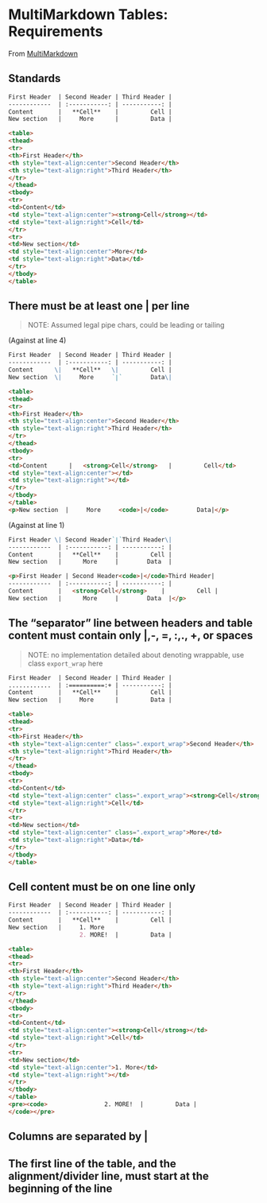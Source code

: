 # MultiMarkdown Tables: Requirements
From [MultiMarkdown](http://fletcher.github.io/MultiMarkdown-4/tables)

## Standards
```markdown
First Header  | Second Header | Third Header |
------------  | :-----------: | -----------: |
Content       |   **Cell**    |         Cell |
New section   |     More      |         Data |
```
```html
<table>
<thead>
<tr>
<th>First Header</th>
<th style="text-align:center">Second Header</th>
<th style="text-align:right">Third Header</th>
</tr>
</thead>
<tbody>
<tr>
<td>Content</td>
<td style="text-align:center"><strong>Cell</strong></td>
<td style="text-align:right">Cell</td>
</tr>
<tr>
<td>New section</td>
<td style="text-align:center">More</td>
<td style="text-align:right">Data</td>
</tr>
</tbody>
</table>
```

## There must be at least one | per line
> NOTE: Assumed legal pipe chars, could be leading or tailing

(Against at line 4)
```markdown
First Header  | Second Header | Third Header |
------------  | :-----------: | -----------: |
Content      \|   **Cell**   \|         Cell |
New section  \|     More     `|`        Data\|
```
```html
<table>
<thead>
<tr>
<th>First Header</th>
<th style="text-align:center">Second Header</th>
<th style="text-align:right">Third Header</th>
</tr>
</thead>
<tbody>
<tr>
<td>Content      |   <strong>Cell</strong>   |         Cell</td>
<td style="text-align:center"></td>
<td style="text-align:right"></td>
</tr>
</tbody>
</table>
<p>New section  |     More     <code>|</code>        Data|</p>
```

(Against at line 1)
```markdown
First Header \| Second Header`|`Third Header\|
------------  | :-----------: | -----------: |
Content       |   **Cell**    |         Cell |
New section   |      More     |        Data  |
```
```html
<p>First Header | Second Header<code>|</code>Third Header|
------------  | :-----------: | -----------: |
Content       |   <strong>Cell</strong>    |         Cell |
New section   |      More     |        Data  |</p>
```

## The “separator” line between headers and table content must contain only |,-, =, :,., +, or spaces
> NOTE: no implementation detailed about denoting wrappable, use class `export_wrap` here
```markdown
First Header  | Second Header | Third Header |
............  | :==========:+ | -----------: |
Content       |   **Cell**    |         Cell |
New section   |     More      |         Data |
```
```html
<table>
<thead>
<tr>
<th>First Header</th>
<th style="text-align:center" class=".export_wrap">Second Header</th>
<th style="text-align:right">Third Header</th>
</tr>
</thead>
<tbody>
<tr>
<td>Content</td>
<td style="text-align:center" class=".export_wrap"><strong>Cell</strong></td>
<td style="text-align:right">Cell</td>
</tr>
<tr>
<td>New section</td>
<td style="text-align:center" class=".export_wrap">More</td>
<td style="text-align:right">Data</td>
</tr>
</tbody>
</table>
```

## Cell content must be on one line only

```markdown
First Header  | Second Header | Third Header |
------------  | :-----------: | -----------: |
Content       |   **Cell**    |         Cell |
New section   |     1. More
                    2. MORE!  |         Data |
```
```html
<table>
<thead>
<tr>
<th>First Header</th>
<th style="text-align:center">Second Header</th>
<th style="text-align:right">Third Header</th>
</tr>
</thead>
<tbody>
<tr>
<td>Content</td>
<td style="text-align:center"><strong>Cell</strong></td>
<td style="text-align:right">Cell</td>
</tr>
<tr>
<td>New section</td>
<td style="text-align:center">1. More</td>
<td style="text-align:right"></td>
</tr>
</tbody>
</table>
<pre><code>                2. MORE!  |         Data |
</code></pre>
```
## Columns are separated by |
## The first line of the table, and the alignment/divider line, must start at the beginning of the line
